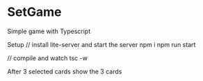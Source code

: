 # SetGame
Simple game with Typescript

Setup
// install lite-server and start the server
npm i
npm run start

// compile and watch
tsc -w

After 3 selected cards show the 3 cards



